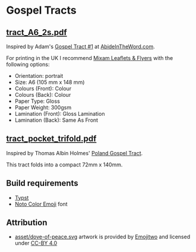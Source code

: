 # Gospel Tracts

## [tract_A6_2s.pdf](pdf/tract_A6_2s.pdf)

Inspired by Adam's [Gospel Tract #1](https://abideintheword.com/evangelism) at [AbideInTheWord.com](https://abideintheword.com).

For printing in the UK I recommend [Mixam Leaflets & Flyers](https://mixam.co.uk/flyers) with the following options:

- Orientation: portrait
- Size: A6 (105 mm x 148 mm)
- Colours (Front): Colour
- Colours (Back): Colour
- Paper Type: Gloss
- Paper Weight: 300gsm
- Lamination (Front): Gloss Lamination
- Lamination (Back): Same As Front

## [tract_pocket_trifold.pdf](pdf/tract_pocket_trifold.pdf)

Inspired by Thomas Albin Holmes' [Poland Gospel Tract](https://docs.google.com/document/d/1nw98_2VB3hayzH0XHPzGlwBWH2TvXYnWT5TD-7Ep8bc).

This tract folds into a compact 72mm x 140mm.

## Build requirements

- [Typst](https://typst.app)
- [Noto Color Emoji](https://fonts.google.com/noto/specimen/Noto+Color+Emoji) font

## Attribution

- [asset/dove-of-peace.svg](asset/dove-of-peace.svg) artwork is provided by [Emojitwo](https://emojitwo.github.io/) and licensed under [CC-BY 4.0](https://creativecommons.org/licenses/by/4.0/legalcode)
